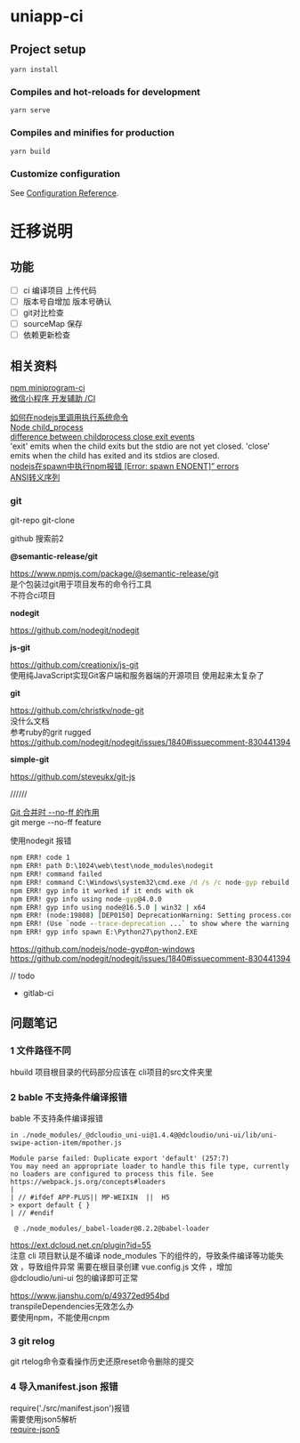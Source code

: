 # uniapp-ci

## Project setup
```
yarn install
```

### Compiles and hot-reloads for development
```
yarn serve
```

### Compiles and minifies for production
```
yarn build
```

### Customize configuration
See [Configuration Reference](https://cli.vuejs.org/config/).


# 迁移说明

## 功能

- [ ] ci 编译项目 上传代码
- [ ] 版本号自增加 版本号确认
- [ ] git对比检查
- [ ] sourceMap 保存
- [ ] 依赖更新检查

## 相关资料
[npm miniprogram-ci](https://www.npmjs.com/package/miniprogram-ci)  
[微信小程序 开发辅助 /CI](https://developers.weixin.qq.com/miniprogram/dev/devtools/ci.html)  

[如何在nodejs里调用执行系统命令](https://www.webhek.com/post/execute-a-command-line-binary-with-node-js.html)  
[Node child_process](https://nodejs.org/api/child_process.html)  
[difference between childprocess close exit events](https://stackoverflow.com/questions/37522010/difference-between-childprocess-close-exit-events)  
   'exit' emits when the child exits but the stdio are not yet closed. 'close' emits when the child has exited and its stdios are closed.  
[nodejs在spawn中执行npm报错 [Error: spawn ENOENT]” errors](https://www.cnblogs.com/xiziyin/p/3578905.html)  
[ANSI转义序列](https://zh.wikipedia.org/wiki/ANSI%E8%BD%AC%E4%B9%89%E5%BA%8F%E5%88%97)
### git

git-repo
git-clone

github 搜索前2

**@semantic-release/git**

https://www.npmjs.com/package/@semantic-release/git  
是个包装过git用于项目发布的命令行工具  
不符合ci项目

**nodegit**

https://github.com/nodegit/nodegit

**js-git**

https://github.com/creationix/js-git  
使用纯JavaScript实现Git客户端和服务器端的开源项目
使用起来太复杂了


**git**  

https://github.com/christkv/node-git  
没什么文档  
参考ruby的grit rugged
https://github.com/nodegit/nodegit/issues/1840#issuecomment-830441394

**simple-git**

https://github.com/steveukx/git-js



//////

[Git 合并时 --no-ff 的作用](https://blog.csdn.net/zombres/article/details/82179122)  
git merge --no-ff feature



使用nodegit 报错
```cmd
npm ERR! code 1
npm ERR! path D:\1024\web\test\node_modules\nodegit
npm ERR! command failed
npm ERR! command C:\Windows\system32\cmd.exe /d /s /c node-gyp rebuild
npm ERR! gyp info it worked if it ends with ok
npm ERR! gyp info using node-gyp@4.0.0
npm ERR! gyp info using node@16.5.0 | win32 | x64
npm ERR! (node:19808) [DEP0150] DeprecationWarning: Setting process.config is deprecated. In the future the property will be read-only.
npm ERR! (Use `node --trace-deprecation ...` to show where the warning was created)
npm ERR! gyp info spawn E:\Python27\python2.EXE
```
https://github.com/nodejs/node-gyp#on-windows  
https://github.com/nodegit/nodegit/issues/1840#issuecomment-830441394  


// todo 
- gitlab-ci
## 问题笔记

### 1 文件路径不同
hbuild 项目根目录的代码部分应该在 cli项目的src文件夹里

### 2 bable 不支持条件编译报错 
bable 不支持条件编译报错

```
in ./node_modules/_@dcloudio_uni-ui@1.4.4@@dcloudio/uni-ui/lib/uni-swipe-action-item/mpother.js

Module parse failed: Duplicate export 'default' (257:7)
You may need an appropriate loader to handle this file type, currently no loaders are configured to process this file. See https://webpack.js.org/concepts#loaders
| 
| // #ifdef APP-PLUS|| MP-WEIXIN  ||  H5
> export default { }
| // #endif

 @ ./node_modules/_babel-loader@8.2.2@babel-loader
```

https://ext.dcloud.net.cn/plugin?id=55  
注意 cli 项目默认是不编译 node_modules 下的组件的，导致条件编译等功能失效 ，导致组件异常 需要在根目录创建 vue.config.js 文件 ，增加 @dcloudio/uni-ui 包的编译即可正常

https://www.jianshu.com/p/49372ed954bd  
transpileDependencies无效怎么办  
要使用npm，不能使用cnpm

### 3 git relog

git rtelog命令查看操作历史还原reset命令删除的提交

### 4 导入manifest.json 报错
require('./src/manifest.json')报错  
需要使用json5解析  
[require-json5](https://www.npmjs.com/package/require-json5)

